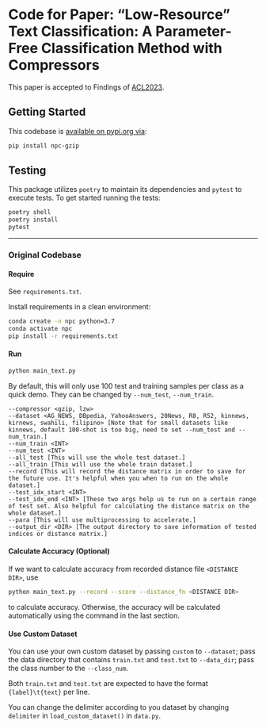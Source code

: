 # Code for Paper: “Low-Resource” Text Classification: A Parameter-Free Classification Method with Compressors

This paper is accepted to Findings of [ACL2023](https://aclanthology.org/2023.findings-acl.426/).

## Getting Started

This codebase is [available on pypi.org via](https://pypi.org/project/npc-gzip):


```sh
pip install npc-gzip
```


## Testing

This package utilizes `poetry` to maintain its dependencies and `pytest` to execute tests. To get started running the tests:

```sh
poetry shell
poetry install
pytest
```

-------------------------

### Original Codebase

#### Require

See `requirements.txt`.

Install requirements in a clean environment:

```sh
conda create -n npc python=3.7
conda activate npc
pip install -r requirements.txt
```

#### Run

```sh
python main_text.py
```

By default, this will only use 100 test and training samples per class as a quick demo. They can be changed by `--num_test`, `--num_train`.

```text
--compressor <gzip, lzw>
--dataset <AG_NEWS, DBpedia, YahooAnswers, 20News, R8, R52, kinnews, kirnews, swahili, filipino> [Note that for small datasets like kinnews, default 100-shot is too big, need to set --num_test and --num_train.]
--num_train <INT>
--num_test <INT>
--all_test [This will use the whole test dataset.]
--all_train [This will use the whole train dataset.]
--record [This will record the distance matrix in order to save for the future use. It's helpful when you when to run on the whole dataset.]
--test_idx_start <INT>
--test_idx_end <INT> [These two args help us to run on a certain range of test set. Also helpful for calculating the distance matrix on the whole dataset.]
--para [This will use multiprocessing to accelerate.]
--output_dir <DIR> [The output directory to save information of tested indices or distance matrix.]
```

#### Calculate Accuracy (Optional)

If we want to calculate accuracy from recorded distance file `<DISTANCE DIR>`, use

```sh
python main_text.py --record --score --distance_fn <DISTANCE DIR>
```

to calculate accuracy. Otherwise, the accuracy will be calculated automatically using the command in the last section.

#### Use Custom Dataset

You can use your own custom dataset by passing `custom` to `--dataset`; pass the data directory that contains `train.txt` and `test.txt` to `--data_dir`; pass the class number to the `--class_num`.

Both `train.txt` and `test.txt` are expected to have the format `{label}\t{text}` per line.

You can change the delimiter according to you dataset by changing `delimiter` in `load_custom_dataset()` in `data.py`.
